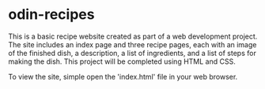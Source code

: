 # odin-recipes
This is a basic recipe website created as part of a web development project. The site includes an index page and three recipe pages, each with an image of the finished  dish, a description, a list of ingredients, and a list of steps for making the dish. This project will be completed using HTML and CSS.

To view the site, simple open the 'index.html' file in your web browser.